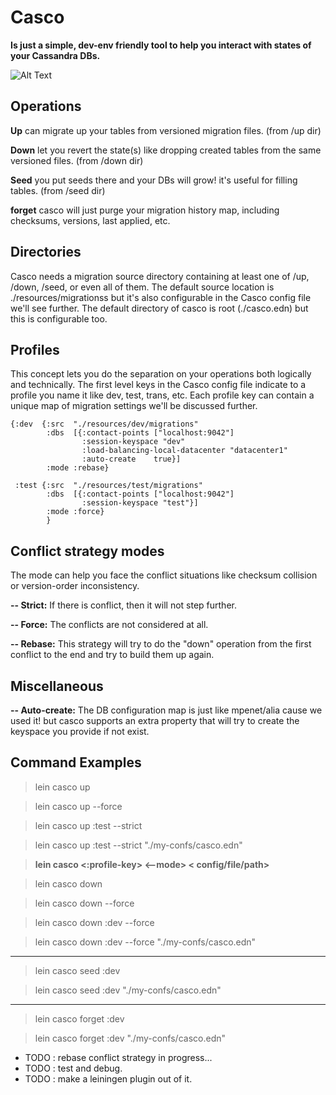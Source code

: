 # Casco

**Is just a simple, dev-env friendly tool to help you interact with states of your Cassandra DBs.**


![Alt Text](https://github.com/engr-Eghbali/Casco/tree/main/resources/casco-demo.gif "Casco Demo")



## Operations
**Up** can migrate up your tables from versioned migration files. (from /up dir)

**Down** let you revert the state(s) like dropping created tables from the same versioned files. (from /down dir)

**Seed** you put seeds there and your DBs will grow! it's useful for filling tables. (from /seed dir)

**forget** casco will just purge your migration history map, including checksums, versions, last applied, etc.


## Directories

Casco needs a migration source directory containing at least one of /up, /down, /seed, or even all of them.
The default source location is ./resources/migrationss but it's also configurable in the Casco config file we'll see further.
The default directory of casco is root (./casco.edn) but this is configurable too.

## Profiles
This concept lets you do the separation on your operations both logically and technically. The first level keys in the Casco config file indicate to a profile you name it like dev, test, trans, etc.
Each profile key can contain a unique map of migration settings we'll be discussed further.

    {:dev  {:src  "./resources/dev/migrations"
            :dbs  [{:contact-points ["localhost:9042"]
                    :session-keyspace "dev"
                    :load-balancing-local-datacenter "datacenter1"
                    :auto-create    true}]
            :mode :rebase}
    
     :test {:src  "./resources/test/migrations"
            :dbs  [{:contact-points ["localhost:9042"]
                    :session-keyspace "test"}]
            :mode :force}
			}

## Conflict strategy modes

The mode can help you face the conflict situations like checksum collision or version-order inconsistency.

**-- Strict:** If there is conflict, then it will not step further.

**-- Force:** The conflicts are not considered at all.

**-- Rebase:** This strategy will try to do the "down" operation from the first conflict to the end and try to build them up again.

## Miscellaneous

**-- Auto-create:** The DB configuration map is just like mpenet/alia cause we used it! but casco supports an extra property that will try to create the keyspace you provide if not exist.

## Command Examples

>lein casco up

>lein casco up --force

>lein casco up :test --strict

>lein casco up :test --strict  "./my-confs/casco.edn"

>**lein casco <operation> <:profile-key> <--mode>  < config/file/path>**

>lein casco down

>lein casco down --force

>lein casco down :dev --force

>lein casco down :dev --force "./my-confs/casco.edn"

---------------------------------------------------------

>lein casco seed :dev

>lein casco seed :dev "./my-confs/casco.edn"

----------------------------------------------------------
>lein casco forget :dev

>lein casco forget :dev "./my-confs/casco.edn"

- TODO : rebase conflict strategy in progress...
- TODO : test and debug.
- TODO : make a leiningen plugin out of it.

